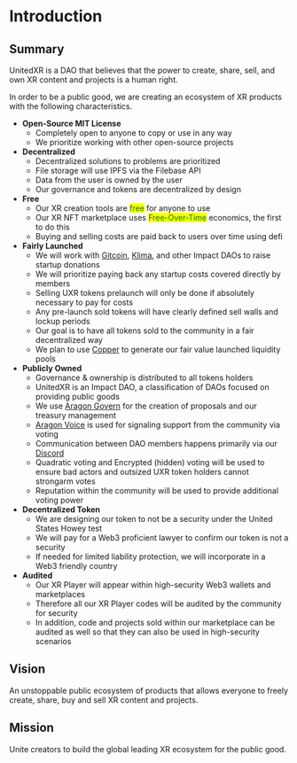# Introduction

## Summary

UnitedXR is a DAO that believes that the power to create, share, sell, and own XR content and projects is a human right.

In order to be a public good, we are creating an ecosystem of XR products with the following characteristics.

* **Open-Source MIT License**
  * Completely open to anyone to copy or use in any way
  * We prioritize working with other open-source projects
* **Decentralized**
  * Decentralized solutions to problems are prioritized
  * File storage will use IPFS via the Filebase API
  * Data from the user is owned by the user
  * Our governance and tokens are decentralized by design
* **Free**
  * Our XR creation tools are <mark style="color:green;">free</mark> for anyone to use
  * Our XR NFT marketplace uses <mark style="color:green;">Free-Over-Time</mark> economics, the first to do this
  * Buying and selling costs are paid back to users over time using defi
* **Fairly Launched**
  * We will work with [Gitcoin](https://gitcoin.co), [Klima](https://klima.com), and other Impact DAOs to raise startup donations
  * We will prioritize paying back any startup costs covered directly by members
  * Selling UXR tokens prelaunch will only be done if absolutely necessary to pay for costs
  * Any pre-launch sold tokens will have clearly defined sell walls and lockup periods
  * Our goal is to have all tokens sold to the community in a fair decentralized way
  * We plan to use [Copper](https://copperlaunch.com) to generate our fair value launched liquidity pools
* **Publicly Owned**
  * Governance & ownership is distributed to all tokens holders
  * UnitedXR is an Impact DAO, a classification of DAOs focused on providing public goods
  * We use [Aragon Govern](https://discord.com/invite/fV2SjJzEUr) for the creation of proposals and our treasury management
  * [Aragon Voice](https://voice.aragon.org/tokens/info/#/0xce0b56632ba8322264806d0c79a2bbfc6f8c6934) is used for signaling support from the community via voting&#x20;
  * Communication between DAO members happens primarily via our [Discord](https://discord.com/invite/fV2SjJzEUr)
  * Quadratic voting and Encrypted (hidden) voting will be used to ensure bad actors and outsized UXR token holders cannot strongarm votes
  * Reputation within the community will be used to provide additional voting power
* **Decentralized Token**
  * We are designing our token to not be a security under the United States Howey test
  * We will pay for a Web3 proficient lawyer to confirm our token is not a security
  * If needed for limited liability protection, we will incorporate in a Web3 friendly country
* **Audited**
  * Our XR Player will appear within high-security Web3 wallets and marketplaces
  * Therefore all our XR Player codes will be audited by the community for security
  * In addition, code and projects sold within our marketplace can be audited as well so that they can also be used in high-security scenarios

## Vision

An unstoppable public ecosystem of products that allows everyone to freely create, share, buy and sell XR content and projects.

## Mission

Unite creators to build the global leading XR ecosystem for the public good.
